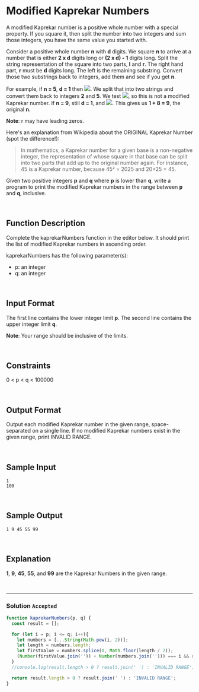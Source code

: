 # Modified Kaprekar Numbers
  
A modified Kaprekar number is a positive whole number with a special property. If you square it, then split the number into two integers and sum those integers, you have the same value you started with.

Consider a positive whole number **n** with **d** digits. We square **n** to arrive at a number that is either **2 x d** digits long or **(2 x d) - 1** digits long. Split the string representation of the square into two parts, **l** and **r**. The right hand part, **r** must be **d** digits long. The left is the remaining substring. Convert those two substrings back to integers, add them and see if you get **n**.

For example, if **n = 5**, **d = 1** then ![](https://latex.codecogs.com/gif.latex?n^{2}&space;=&space;25). We split that into two strings and convert them back to integers **2** and **5**. We test ![](https://latex.codecogs.com/gif.latex?2&space;&plus;&space;5&space;=&space;7\neq&space;5), so this is not a modified Kaprekar number. If **n = 9**, still **d = 1**, and ![](https://latex.codecogs.com/gif.latex?n^{2}&space;=&space;81). This gives us **1 + 8 = 9**, the original **n**.

**Note**: r may have leading zeros.

Here's an explanation from Wikipedia about the ORIGINAL Kaprekar Number (spot the difference!):

> In mathematics, a Kaprekar number for a given base is a non-negative integer, the representation of whose square in that base can be split into two parts that add up to the original number again. 
> For instance, 45 is a Kaprekar number, because 45² = 2025 and 20+25 = 45.

Given two positive integers **p** and **q** where **p** is lower than **q**, write a program to print the modified Kaprekar numbers in the range between **p** and **q**, inclusive.

<br/>

## Function Description

Complete the kaprekarNumbers function in the editor below. It should print the list of modified Kaprekar numbers in ascending order.

kaprekarNumbers has the following parameter(s):

- p: an integer
- q: an integer

<br/>

## Input Format

The first line contains the lower integer limit **p**. 
The second line contains the upper integer limit **q**.

**Note**: Your range should be inclusive of the limits.

<br/>

## Constraints

0 < p < q < 100000

<br/>

## Output Format

Output each modified Kaprekar number in the given range, space-separated on a single line. If no modified Kaprekar numbers exist in the given range, print INVALID RANGE.

<br/>

## Sample Input
```
1
100
```

<br/>

## Sample Output
```
1 9 45 55 99
```

<br/>

## Explanation

**1**, **9**, **45**, **55**, and **99** are the Kaprekar Numbers in the given range.

<br/>

---

### Solution `Accepted`

```javascript
function kaprekarNumbers(p, q) {
  const result = [];

  for (let i = p; i <= q; i++){
    let numbers = [...String(Math.pow(i, 2))];
    let length = numbers.length;
    let firstValue = numbers.splice(0, Math.floor(length / 2));
    (Number(firstValue.join('')) + Number(numbers.join(''))) === i && result.push(i);
  }
  //console.log(result.length > 0 ? result.join(' ') : 'INVALID RANGE');

  return result.length > 0 ? result.join(' ') : 'INVALID RANGE';
}
```